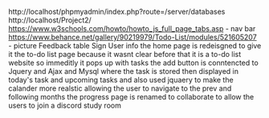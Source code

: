 http://localhost/phpmyadmin/index.php?route=/server/databases
http://localhost/Project2/
https://www.w3schools.com/howto/howto_js_full_page_tabs.asp - nav bar 
https://www.behance.net/gallery/90219979/Todo-List/modules/521605207 - picture 
Feedback table
Sign User info
the home page is redeisgned to give it the to-do list page because it wasnt clear before that it is a to-do list website so immeditly it pops up with tasks 
the add button is conntencted to Jquery and Ajax and Mysql where the task is stored then displayed in today's task and upcoming tasks 
and also used jquaery to make the calander more realstic allowing the user to navigate to the prev and following months
the progress page is renamed to collaborate to allow the users to join a discord study room 


